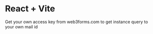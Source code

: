 # React + Vite

Get your own access key from web3forms.com to get instance query to your own mail id
